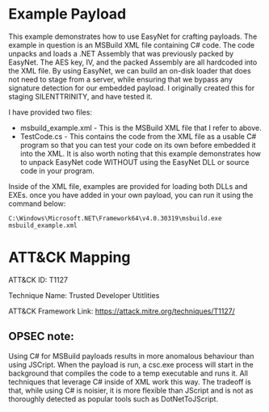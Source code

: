# Example Payload

This example demonstrates how to use EasyNet for crafting payloads. The example in question is an MSBuild XML file containing C# code. The code unpacks and loads a .NET Assembly that was previously packed by EasyNet. The AES key, IV, and the packed Assembly are all hardcoded into the XML file. By using EasyNet, we can build an on-disk loader that does not need to stage from a server, while ensuring that we bypass any signature detection for our embedded payload. I originally created this for staging SILENTTRINITY, and have tested it.

I have provided two files:

* msbuild_example.xml - This is the MSBuild XML file that I refer to above.
* TestCode.cs - This contains the code from the XML file as a usable C# program so that you can test your code on its own before embedded it into the XML. It is also worth noting that this example demonstrates how to unpack EasyNet code WITHOUT using the EasyNet DLL or source code in your program.

Inside of the XML file, examples are provided for loading both DLLs and EXEs. once you have added in your own payload, you can run it using the command below: 

```
C:\Windows\Microsoft.NET\Framework64\v4.0.30319\msbuild.exe msbuild_example.xml
```

# ATT&CK Mapping

ATT&CK ID: T1127

Technique Name: Trusted Developer Utitlities

ATT&CK Framework Link: https://attack.mitre.org/techniques/T1127/


## OPSEC note:

Using C# for MSBuild payloads results in more anomalous behaviour than using JSCript. When the payload is run, a csc.exe process will start in the background that compiles the code to a temp executable and runs it. All techniques that leverage C# inside of XML work this way. The tradeoff is that, while using C# is noisier, it is more flexible than JScript and is not as thoroughly detected as popular tools such as DotNetToJScript.